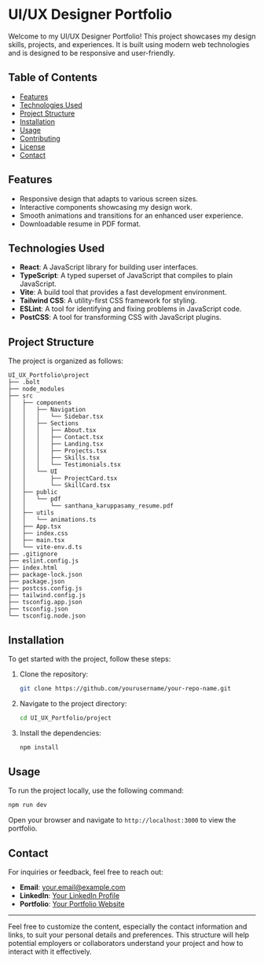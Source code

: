# UI/UX Designer Portfolio

Welcome to my UI/UX Designer Portfolio! This project showcases my design skills, projects, and experiences. It is built using modern web technologies and is designed to be responsive and user-friendly.

## Table of Contents

- [Features](#features)
- [Technologies Used](#technologies-used)
- [Project Structure](#project-structure)
- [Installation](#installation)
- [Usage](#usage)
- [Contributing](#contributing)
- [License](#license)
- [Contact](#contact)

## Features

- Responsive design that adapts to various screen sizes.
- Interactive components showcasing my design work.
- Smooth animations and transitions for an enhanced user experience.
- Downloadable resume in PDF format.

## Technologies Used

- **React**: A JavaScript library for building user interfaces.
- **TypeScript**: A typed superset of JavaScript that compiles to plain JavaScript.
- **Vite**: A build tool that provides a fast development environment.
- **Tailwind CSS**: A utility-first CSS framework for styling.
- **ESLint**: A tool for identifying and fixing problems in JavaScript code.
- **PostCSS**: A tool for transforming CSS with JavaScript plugins.

## Project Structure

The project is organized as follows:

```
UI_UX_Portfolio\project
├── .bolt
├── node_modules
├── src
│   ├── components
│   │   ├── Navigation
│   │   │   └── Sidebar.tsx
│   │   ├── Sections
│   │   │   ├── About.tsx
│   │   │   ├── Contact.tsx
│   │   │   ├── Landing.tsx
│   │   │   ├── Projects.tsx
│   │   │   ├── Skills.tsx
│   │   │   └── Testimonials.tsx
│   │   └── UI
│   │       ├── ProjectCard.tsx
│   │       └── SkillCard.tsx
│   ├── public
│   │   └── pdf
│   │       └── santhana_karuppasamy_resume.pdf
│   ├── utils
│   │   └── animations.ts
│   ├── App.tsx
│   ├── index.css
│   ├── main.tsx
│   └── vite-env.d.ts
├── .gitignore
├── eslint.config.js
├── index.html
├── package-lock.json
├── package.json
├── postcss.config.js
├── tailwind.config.js
├── tsconfig.app.json
├── tsconfig.json
└── tsconfig.node.json
```

## Installation

To get started with the project, follow these steps:

1. Clone the repository:
   ```bash
   git clone https://github.com/yourusername/your-repo-name.git
   ```

2. Navigate to the project directory:
   ```bash
   cd UI_UX_Portfolio/project
   ```

3. Install the dependencies:
   ```bash
   npm install
   ```

## Usage

To run the project locally, use the following command:

```bash
npm run dev
```

Open your browser and navigate to `http://localhost:3000` to view the portfolio.

## Contact

For inquiries or feedback, feel free to reach out:

- **Email**: your.email@example.com
- **LinkedIn**: [Your LinkedIn Profile](https://www.linkedin.com/in/santhana-karuppasamy-9149b2315)
- **Portfolio**: [Your Portfolio Website](https://yourportfolio.com)

---

Feel free to customize the content, especially the contact information and links, to suit your personal details and preferences. This structure will help potential employers or collaborators understand your project and how to interact with it effectively.
